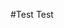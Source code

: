 <script src="http://code.jquery.com/jquery-2.1.0.min.js"></script>

<link href="http:////netdna.bootstrapcdn.com/bootstrap/3.0.3/css/bootstrap.min.css" rel="stylesheet"> 
<script src="http://netdna.bootstrapcdn.com/bootstrap/3.0.3/js/bootstrap.min.js"></script>

#Test
Test
